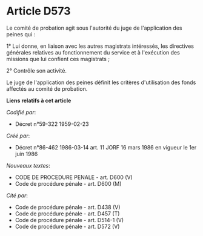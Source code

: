 # Article D573

Le comité de probation agit sous l'autorité du juge de l'application des peines qui :

1° Lui donne, en liaison avec les autres magistrats intéressés, les directives générales relatives au fonctionnement du
service et à l'exécution des missions que lui confient ces magistrats ;

2° Contrôle son activité.

Le juge de l'application des peines définit les critères d'utilisation des fonds affectés au comité de probation.

**Liens relatifs à cet article**

_Codifié par_:

  - Décret n°59-322 1959-02-23

_Créé par_:

  - Décret n°86-462 1986-03-14 art. 11 JORF 16 mars 1986 en vigueur le 1er juin 1986

_Nouveaux textes_:

  - CODE DE PROCEDURE PENALE - art. D600 (V)
  - Code de procédure pénale - art. D600 (M)

_Cité par_:

  - Code de procédure pénale - art. D438 (V)
  - Code de procédure pénale - art. D457 (T)
  - Code de procédure pénale - art. D514-1 (V)
  - Code de procédure pénale - art. D572 (V)
